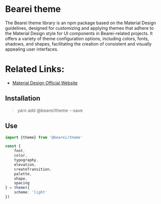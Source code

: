 # Bearei theme

The Bearei theme library is an npm package based on the Material Design guidelines, designed for customizing and applying themes that adhere to the Material Design style for UI components in Bearei-related projects. It offers a variety of theme configuration options, including colors, fonts, shadows, and shapes, facilitating the creation of consistent and visually appealing user interfaces.

# Related Links:

-   [Material Design Official Website](https://m3.material.io/)

## Installation

> yarn add @bearei/theme --save

## Use

```typescript
import {theme} from '@bearei/theme'

const {
    font,
    color,
    typography,
    elevation,
    createTransition,
    palette,
    shape,
    spacing
} = theme({
    scheme: 'light'
})
```
